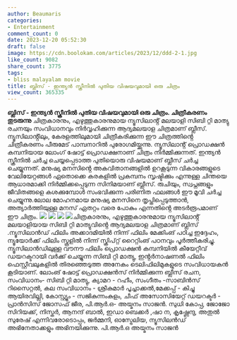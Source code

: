 ```yaml
---
author: Beaumaris
categories:
- Entertainment
comment_count: 0
date: 2023-12-20 05:52:30
draft: false
image: https://cdn.boolokam.com/articles/2023/12/ddd-2-1.jpg
like_count: 9082
share_count: 3775
tags:
- bliss malayalam movie
title: ബ്ലിസ് - ഇന്ത്യൻ സ്ക്രീനിൽ പുതിയ വിഷയവുമായി ഒരു ചിത്രം
view_count: 365335
---
```


**ബ്ലിസ് - ഇന്ത്യൻ സ്ക്രീനിൽ പുതിയ വിഷയവുമായി ഒരു ചിത്രം. ചിത്രീകരണം തുടരുന്നു** ചിത്രകാരനും, എഴുത്തുകാരനുമായ ന്യൂസിലാൻ്റ് മലയാളി സിബി റ്റി മാത്യു രചനയും സംവിധാനവും നിർവ്വഹിക്കുന്ന ആദ്യമലയാള ചിത്രമാണ് ബ്ലീസ്. ന്യൂസിലാൻ്റിലും, കേരളത്തിലുമായി ചിത്രീകരിക്കുന്ന ഈ ചിത്രത്തിൻ്റെ ചിത്രീകരണം പീരുമേട് പാമ്പനാറിൽ പുരോഗമിയ്ക്കുന്നു. ന്യൂസിലാൻ്റ് പ്രൊഡക്ഷൻ കമ്പനിയായ ലോംഗ് ഷോട്ട് പ്രൊഡക്ഷനാണ് ചിത്രം നിർമ്മിക്കുന്നത്. ഇന്ത്യൻ സ്ക്രീനിൽ ചർച്ച ചെയ്യപ്പെടാത്ത പുതിയൊരു വിഷയമാണ് ബ്ലീസ് ചർച്ച ചെയ്യുന്നത്. മനുഷ്യ മനസിൻ്റെ അകവിതാനങ്ങളിൽ ഉറകൂടുന്ന വികാരങ്ങളുടെ വേലിയേറ്റങ്ങൾ ഏതൊക്കെ കരകളിൽ പ്രകമ്പനം സൃഷ്ടിക്കും എന്നുള്ള ചിന്തയെ ആധാരമാക്കി നിർമ്മിക്കപ്പെടുന്ന സിനിമയാണ് ബ്ലീസ്. രുചിയും, സ്വപ്നങ്ങളും ജീവിതങ്ങളെ കശക്കുമ്പോൾ സംഭവിക്കുന്ന പരിണിത ഫലങ്ങൾ ഈ മൂവി ചർച്ച ചെയ്യുന്നു.ലോല മോഹനമായ മനുഷ്യ മനസിനെ തൃപ്തിപ്പെടുത്താൻ, അത്യാർത്തിയുള്ള മനസ് ഏതറ്റം വരെ പോകും എന്നതിൻ്റെ അടർരൂപമാണ് ഈ ചിത്രം. ![](https://cdn.boolokam.com/articles/2023/12/ddd-2-1.jpg) ![](https://cdn.boolokam.com/articles/2023/12/ddd-3-1.jpg) ![](https://cdn.boolokam.com/articles/2023/12/ddd-4-1.jpg) ![](https://cdn.boolokam.com/articles/2023/12/ddd-5-1.jpg)ചിത്രകാരനും, എഴുത്തുകാരനുമായ ന്യൂസിലാൻ്റ് മലയാളിയായ സിബി റ്റി മാത്യുവിൻ്റെ ആദ്യമലയാള ചിത്രമാണ് ബ്ലിസ് .ന്യൂസിലാൻഡ് ഫിലിം അക്കാദമിയിൽ നിന്ന് ഫിലിം മേക്കിംങ് പഠിച്ച ഇദ്ദേഹം, ന്യൂയോർക്ക് ഫിലിം സ്കൂളിൽ നിന്ന് സ്ക്രിപ്റ്റ് റൈറ്റിംങ് പഠനവും പൂർത്തീകരിച്ചു. ന്യൂസിലാൻഡിലുള്ള വൗനൗ ഫിലിം പ്രൊഡക്ഷൻ കമ്പനിയിൽ കീയേറ്റീവ് ഡയറക്ടറായി വർക്ക് ചെയ്യുന്ന സിബി റ്റി മാത്യു, ഇൻ്റർനാഷണൽ ഫിലിം ഫെസ്റ്റീവലുകളിൽ തിരഞ്ഞെടുത്ത അനേകം ടെലിഫിലിമുകളുടെ സംവിധായകൻ കൂടിയാണ്. ലോംങ് ഷോട്ട് പ്രൊഡക്ഷൻസ് നിർമ്മിക്കുന്ന ബ്ലീസ് രചന, സംവിധാനം- സിബി റ്റി മാത്യു, ക്യാമറ - റഹീം, സംഗീതം -സാബിൻസ് റിസൈറ്റൽ, കല സംവിധാനം - ശ്രീകുമാർ പൂച്ചാക്കൽ,മേക്കപ്പ് - കിച്ചു ആയിരവില്ലി, കോസ്റ്റ്യൂം - സജികുന്നംകുളം, ചീഫ് അസോസിയേറ്റ് ഡയറക്ടർ - പ്രാൻസിസ് ജോസഫ് ജീര, പി.ആർ.ഒ- അയ്മനം സാജൻ. സുധി കോപ്പ, ജോജോ സിറിയക്ക്, നിസ്തർ, ആനന്ദ് ബാൽ, ഇഡാ ബെക്കർ ,ഷാ ന, കൃഷ്ണേന്ദു, അതുൽ സുരേഷ് എന്നിവരോടൊപ്പം, ജർമ്മനി, ഓസ്ട്രേലിയ, ന്യൂസിലൻഡ് അഭിനേതാക്കളും അഭിനയിക്കുന്നു. പി.ആർ.ഒ അയ്മനം സാജൻ